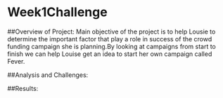 # Week1Challenge

##Overview of Project:
Main objective of the project is to help Lousie to determine the important factor that play a role in success of the crowd funding campaign she is planning.By looking at campaigns from start to finish we can help Louise get an idea to start her own campaign called Fever.


##Analysis and Challenges:

##Results:

